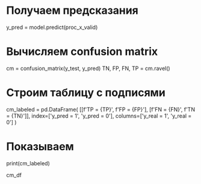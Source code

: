 # Получаем предсказания
y_pred = model.predict(proc_x_valid)

# Вычисляем confusion matrix
cm = confusion_matrix(y_test, y_pred)
TN, FP, FN, TP = cm.ravel()

# Строим таблицу с подписями
cm_labeled = pd.DataFrame(
    [[f'TP = {TP}', f'FP = {FP}'],
     [f'FN = {FN}', f'TN = {TN}']],
    index=['y_pred = 1', 'y_pred = 0'],
    columns=['y_real = 1', 'y_real = 0']
)

# Показываем
print(cm_labeled)

cm_df

